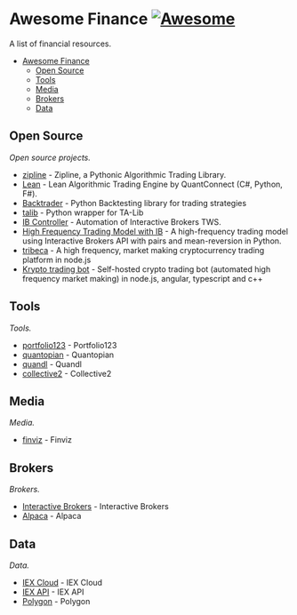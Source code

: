 # Awesome Finance [![Awesome](https://cdn.rawgit.com/sindresorhus/awesome/d7305f38d29fed78fa85652e3a63e154dd8e8829/media/badge.svg)](https://github.com/sindresorhus/awesome)

A list of financial resources.

- [Awesome Finance](#awesome-finance)
    - [Open Source](#open-source)
    - [Tools](#tools)
    - [Media](#media)
    - [Brokers](#brokers)
    - [Data](#data)
    
## Open Source

*Open source projects.*

* [zipline](https://github.com/quantopian/zipline) - Zipline, a Pythonic Algorithmic Trading Library.
* [Lean](https://github.com/QuantConnect/Lean) - Lean Algorithmic Trading Engine by QuantConnect (C#, Python, F#).
* [Backtrader](https://github.com/backtrader/backtrader/) - Python Backtesting library for trading strategies
* [talib](https://github.com/mrjbq7/ta-lib) - Python wrapper for TA-Lib
* [IB Controller](https://github.com/ib-controller/ib-controller) - Automation of Interactive Brokers TWS.
* [High Frequency Trading Model with IB](https://github.com/jamesmawm/High-Frequency-Trading-Model-with-IB) - A high-frequency trading model using Interactive Brokers API with pairs and mean-reversion in Python.
* [tribeca](https://github.com/michaelgrosner/tribeca) - A high frequency, market making cryptocurrency trading platform in node.js
* [Krypto trading bot](https://github.com/ctubio/Krypto-trading-bot) - Self-hosted crypto trading bot (automated high frequency market making) in node.js, angular, typescript and c++

## Tools

*Tools.*

* [portfolio123](https://portfolio123.com) - Portfolio123
* [quantopian](https://quantopian.com) - Quantopian
* [quandl](https://quandl.com) - Quandl
* [collective2](https://collective2.com) - Collective2

## Media

*Media.*

* [finviz](https://finviz.com) - Finviz

## Brokers

*Brokers.*

* [Interactive Brokers](https://interactivebrokers.com) - Interactive Brokers
* [Alpaca](https://alpaca.markets) - Alpaca

## Data

*Data.*

* [IEX Cloud](https://iexcloud.io/) - IEX Cloud
* [IEX API](https://iextrading.com/developer/docs/) - IEX API
* [Polygon](https://polygon.io/) - Polygon




